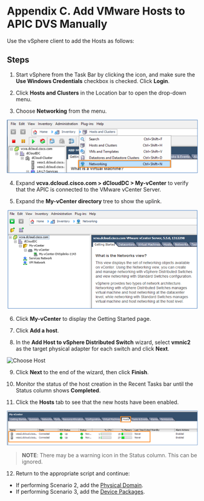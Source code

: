 # Appendix C. Add VMware Hosts to APIC DVS Manually

Use the vSphere client to add the Hosts as follows:

## Steps

1. Start vSphere from the Task Bar by clicking the icon, and make sure the **Use Windows Credentials** checkbox is
checked. Click **Login**.

2. Click **Hosts and Clusters** in the Location bar to open the drop-down menu.

3. Choose **Networking** from the menu.

  ![vSphere Menue](images/vSphere-Menu.png)

4. Expand **vcva.dcloud.cisco.com > dCloudDC > My-vCenter** to verify that the APIC is connected to the VMware vCenter Server.

5. Expand the **My-vCenter directory** tree to show the uplink.

  ![My-vCenter EPGs](images/My-vCenter-EPGs.png)

6. Click **My-vCenter** to display the Getting Started page.

7.  Click **Add a host**.

8. In the **Add Host to vSphere Distributed Switch** wizard, select **vmnic2** as the target physical adapter for each switch and click **Next**.

  ![Choose Host](/images/Choose-host.png)

9. Click **Next** to the end of the wizard, then click **Finish**.

10. Monitor the status of the host creation in the Recent Tasks bar until the Status column shows **Completed**.

11. Click the **Hosts** tab to see that the new hosts have been enabled.

  ![Recently Added Hosts](images/Recently-Added-Hosts.png)

  > **NOTE**: There may be a warning icon in the Status column. This can be ignored.

12. Return to the appropriate script and continue:
  
  *	If performing Scenario 2, add the [Physical Domain](Place-holder).
  *	If performing Scenario 3, add the [Device Packages](Place-holder).
  





